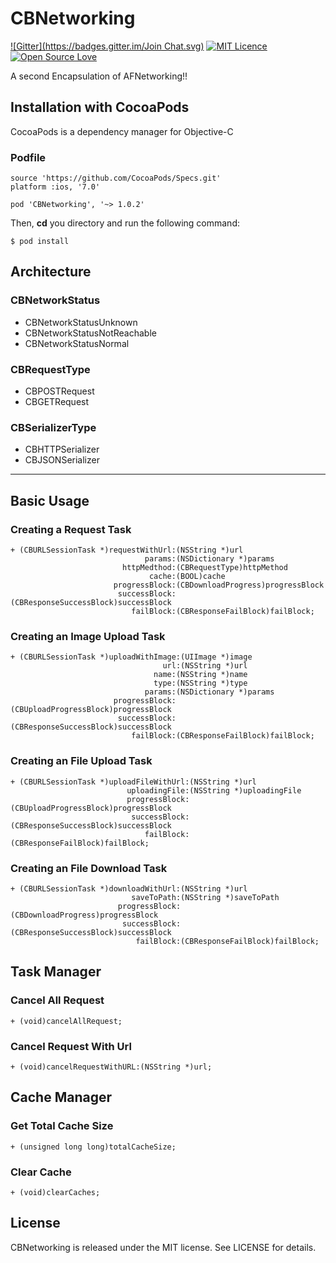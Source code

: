 # CBNetworking


[![Gitter](https://badges.gitter.im/Join Chat.svg)](https://gitter.im/cbangchen/CBNetworking#) [![MIT Licence](https://badges.frapsoft.com/os/mit/mit.svg?v=102)](https://opensource.org/licenses/mit-license.php) [![Open Source Love](https://badges.frapsoft.com/os/v2/open-source.svg?v=102)](https://github.com/ellerbrock/open-source-badge/)    

A second Encapsulation of AFNetworking!!

## Installation with CocoaPods

CocoaPods is a dependency manager for Objective-C

### Podfile

```
source 'https://github.com/CocoaPods/Specs.git'
platform :ios, '7.0'

pod 'CBNetworking', '~> 1.0.2'
```

Then, **cd** you directory and  run the following command:

```
$ pod install
```
## Architecture

### CBNetworkStatus
- CBNetworkStatusUnknown
- CBNetworkStatusNotReachable
- CBNetworkStatusNormal

### CBRequestType
- CBPOSTRequest
- CBGETRequest

### CBSerializerType
- CBHTTPSerializer
- CBJSONSerializer

---

## Basic Usage

### Creating a Request Task

```
+ (CBURLSessionTask *)requestWithUrl:(NSString *)url
                              params:(NSDictionary *)params
                         httpMedthod:(CBRequestType)httpMethod
                               cache:(BOOL)cache
                       progressBlock:(CBDownloadProgress)progressBlock
                        successBlock:(CBResponseSuccessBlock)successBlock
                           failBlock:(CBResponseFailBlock)failBlock;
```
### Creating an Image Upload Task

```
+ (CBURLSessionTask *)uploadWithImage:(UIImage *)image
                                  url:(NSString *)url
                                name:(NSString *)name
                                type:(NSString *)type
                              params:(NSDictionary *)params
                       progressBlock:(CBUploadProgressBlock)progressBlock
                        successBlock:(CBResponseSuccessBlock)successBlock
                           failBlock:(CBResponseFailBlock)failBlock;
```
### Creating an File Upload Task

```
+ (CBURLSessionTask *)uploadFileWithUrl:(NSString *)url
                          uploadingFile:(NSString *)uploadingFile
                          progressBlock:(CBUploadProgressBlock)progressBlock
                           successBlock:(CBResponseSuccessBlock)successBlock
                              failBlock:(CBResponseFailBlock)failBlock;
```

### Creating an File Download Task

```
+ (CBURLSessionTask *)downloadWithUrl:(NSString *)url
                           saveToPath:(NSString *)saveToPath
                        progressBlock:(CBDownloadProgress)progressBlock
                         successBlock:(CBResponseSuccessBlock)successBlock
                            failBlock:(CBResponseFailBlock)failBlock;

```

## Task Manager

### Cancel All Request

```
+ (void)cancelAllRequest;
```

### Cancel Request With Url

```
+ (void)cancelRequestWithURL:(NSString *)url;
```

## Cache Manager

### Get Total Cache Size

```
+ (unsigned long long)totalCacheSize;
```

### Clear Cache 

```
+ (void)clearCaches;
```

## License
CBNetworking is released under the MIT license. See LICENSE for details.






